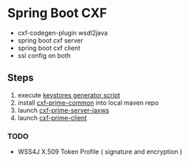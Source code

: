# Spring Boot CXF

- cxf-codegen-plugin wsdl2java
- spring boot cxf server
- spring boot cxf client
- ssl config on both

## Steps
1. execute [keystores generator script](certificates/generator.sh)
2. install [cxf-prime-common](cxf-prime-common) into local maven repo
3. launch [cxf-prime-server-jaxws](cxf-prime-server-jaxws) 
4. launch [cxf-prime-client](cxf-prime-client) 

### TODO
- WSS4J X.509 Token Profile ( signature and encryption ) 


